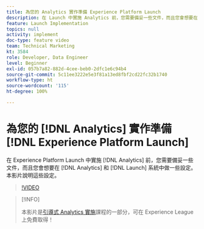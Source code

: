 ```yaml
---
title: 為您的 Analytics 實作準備 Experience Platform Launch
description: 在 Launch 中實施 Analytics 前，您需要備妥一些文件，而且您會想要在 Analytics 和 Launch 系統中做一些設定。本影片說明這些設定。
feature: Launch Implementation
topics: null
activity: implement
doc-type: feature video
team: Technical Marketing
kt: 3584
role: Developer, Data Engineer
level: Beginner
exl-id: 057b7a82-882d-4cee-beb0-2dfc1e6c94b4
source-git-commit: 5c11ee3222e5e3f81a13ed8fbf2cd22fc32b1740
workflow-type: ht
source-wordcount: '115'
ht-degree: 100%

---
```


# 為您的 [!DNL Analytics] 實作準備 [!DNL Experience Platform Launch]

在 Experience Platform Launch 中實施 [!DNL Analytics] 前，您需要備妥一些文件，而且您會想要在 [!DNL Analytics] 和 [!DNL Launch] 系統中做一些設定。本影片說明這些設定。

>[!VIDEO](https://video.tv.adobe.com/v/28752/?quality=12)

>[!INFO]
>
> 本影片是[引導式 Analytics 實施](https://experienceleague.adobe.com/?recommended=Analytics-D-1-2019.1)課程的一部分，可在 Experience League 上免費取得！